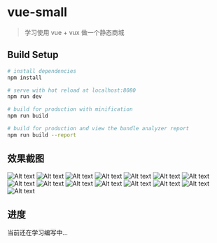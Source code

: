# vue-small

> 学习使用 vue + vux 做一个静态商城

## Build Setup

``` bash
# install dependencies
npm install

# serve with hot reload at localhost:8080
npm run dev

# build for production with minification
npm run build

# build for production and view the bundle analyzer report
npm run build --report
```

## 效果截图
![Alt text](/shotcut/1.png)
![Alt text](/shotcut/2.png)
![Alt text](/shotcut/3.png)
![Alt text](/shotcut/4.png)
![Alt text](/shotcut/5.png)
![Alt text](/shotcut/6.png)
![Alt text](/shotcut/7.png)
![Alt text](/shotcut/8.png)
![Alt text](/shotcut/9.png)
![Alt text](/shotcut/10.png)
![Alt text](/shotcut/11.png)
![Alt text](/shotcut/12.png)
![Alt text](/shotcut/13.png)
![Alt text](/shotcut/14.png)
![Alt text](/shotcut/15.png)

## 进度
当前还在学习编写中...
